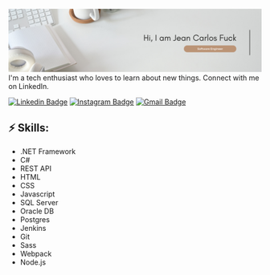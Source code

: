 ![Header image](https://raw.githubusercontent.com/ojeanfuck/ojeanfuck/master/Assets/header-profile.png)
I'm a tech enthusiast who loves to learn about new things. Connect with me on LinkedIn.

[![Linkedin Badge](https://img.shields.io/badge/-LinkedIn-blue?style=flat-square&logo=Linkedin&logoColor=white&link=https://www.linkedin.com/in/ojeanfuck/)](https://www.linkedin.com/in/ojeanfuck/)
[![Instagram Badge](https://img.shields.io/badge/-Instagram-e4405f?style=flat-square&logo=Instagram&logoColor=white&link=https://www.instagram.com/ojeanfuck/)](https://www.instagram.com/ojeanfuck/)
[![Gmail Badge](https://img.shields.io/badge/-Gmail-d14836?style=flat-square&logo=Gmail&logoColor=white&link=mail@jean.fuc@gmail.com)](mailto:mail@jean.fuc@gmail.com)

## ⚡ Skills:
- .NET Framework
- C#
- REST API
- HTML
- CSS
- Javascript
- SQL Server
- Oracle DB
- Postgres
- Jenkins
- Git
- Sass
- Webpack
- Node.js
